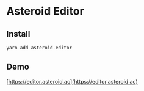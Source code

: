 # Asteroid Editor

## Install

```bash
yarn add asteroid-editor
```

## Demo

[https://editor.asteroid.ac](https://editor.asteroid.ac)
